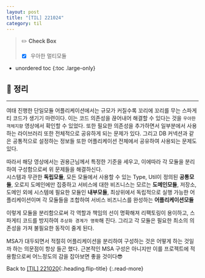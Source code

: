 ```yaml
---
layout: post
title: "[TIL] 221024"
category: til
---
```

> ✏️ **Check Box**
>
> * [x] <label>우아한 멀티모듈</label>

* unordered toc
{:toc .large-only}

## 📌 정리
***

여태 진행한 단일모듈 어플리케이션에서는 규모가 커질수록 꼬리에 꼬리를 무는 스파게티 코드가 생기기 마련이다. 이는 코드 의존성을 끊어내어 해결할 수 있다는 것을 `우아한 객체지향` 영상에서 확인할 수 있었다. 또한 필요한 의존성을 추가하면서 일부분에서 사용하는 라이브러리 또한 전체적으로 공유하게 되는 문제가 있다. 그리고 DB 커넥션과 같은 공통적으로 설정하는 정보들 또한 어플리케이션 전체에서 공유하여 사용되는 문제도 있다.

따라서 해당 영상에서는 권용근님께서 특정한 기준을 세우고, 이에따라 각 모듈을 분리하여 구성함으로써 위 문제들을 해결하신다.  
시스템과 무관한 **독립모듈**, 모든 모듈에서 사용할 수 있는 Type, Util이 정의된 **공통모듈**, 오로지 도메인에만 집중하고 서비스에 대한 비즈니스는 모르는 **도메인모듈**, 저장소, 도메인 외에 시스템에 필요한 모듈인 **내부모듈**, 최상위에서 독립적으로 실행 가능한 어플리케이션이며 각 모듈들을 조합하여 서비스 비즈니스를 완성하는 **어플리케이션모듈**

이렇게 모듈을 분리함으로써 각 역할과 책임의 선이 명확해져 리팩토링이 용이하고, 스파게티 코드를 방지하여 `추상화 경계가 명확`해 진다. 그리고 각 모듈은 필요한 최소의 의존성을 가져 불필요한 동작이 줄게 된다.

MSA가 대두되면서 적절히 어플리케이션을 분리하여 구성하는 것은 어떻게 하는 것일까 하는 의문점이 항상 들곤 했다. 근본적인 MSA 구성은 아니지만 이를 프로젝트에 적용함으로써 어느정도의 감을 잡아보면 좋을 것이다😎

Back to [[TIL] 221020](221020-til){:.heading.flip-title}
{:.read-more}